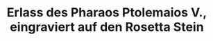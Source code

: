 ---
layout: quote
permalink: /de/
langtag: de
type: modern
script: Latn
langName: Deutsch
englishLangName: German
title: Erlass des Pharaos Ptolemaios V., eingraviert auf den Rosetta Stein
quote: Kopien dieses Erlasses sollen in Hieroglyphen, Demotisch und Griechisch auf Basaltschürfungen geschnitten und in den Tempeln der ersten, zweiten und dritten Ordnung neben der Statue von Ptolemäus, dem ewig lebenden Gott, aufgestellt werden.
reference: Erlass von Ptolemaios V. auf dem Rosetta Stein, 196 v. Chr., Britisches Museum.
imageAlt: Münze mit dem Gesicht von Ptolemaios V.
selectAriaLabel: Wählen Sie eine Sprache
buttonRandom: Zufällig
direction: ltr
---